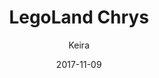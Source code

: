 ---
title: 'LegoLand Chrys'
alt: 'Mysteries of the Arcana'
date: '2017-11-09'
author: 'Keira'
artist: 'Keira'
chapter: 'None'
filler: false
---